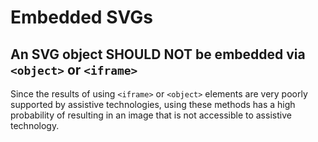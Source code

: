 # Embedded SVGs

## An SVG object SHOULD NOT be embedded via `<object>` or `<iframe>`

Since the results of using `<iframe>` or `<object>` elements are very poorly supported by assistive technologies, using these methods has a high probability of resulting in an image that is not accessible to assistive technology.